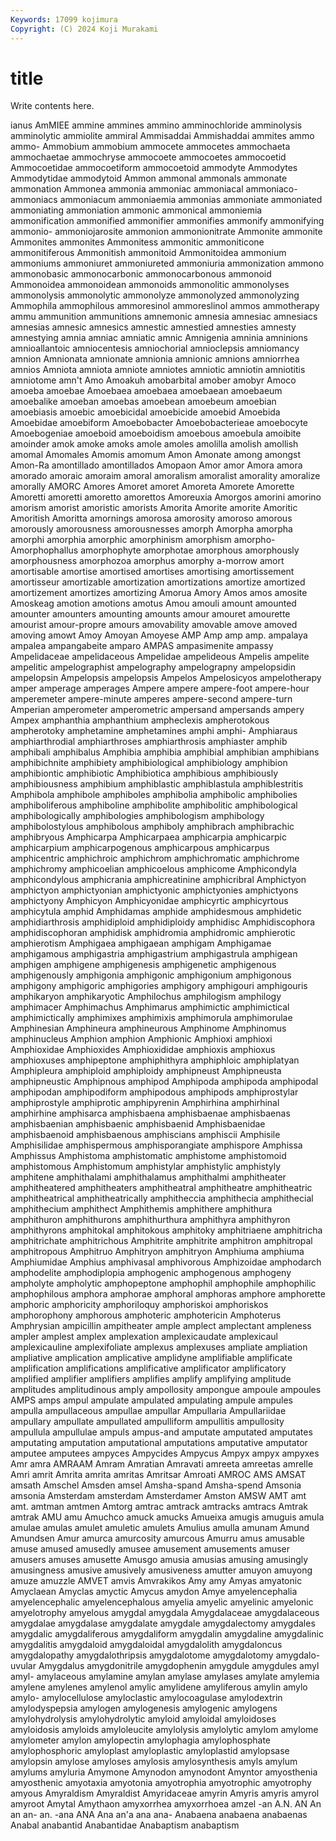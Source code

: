 ```yaml
---
Keywords: 17099 kojimura
Copyright: (C) 2024 Koji Murakami
---
```


# title

Write contents here.



ianus AmMIEE ammine
ammines ammino amminochloride amminolysis amminolytic ammiolite ammiral Ammisaddai Ammishaddai ammites
ammo ammo- Ammobium ammobium ammocete ammocetes ammochaeta ammochaetae ammochryse ammocoete
ammocoetes ammocoetid Ammocoetidae ammocoetiform ammocoetoid ammodyte Ammodytes Ammodytidae ammodytoid Ammon
ammonal ammonals ammonate ammonation Ammonea ammonia ammoniac ammoniacal ammoniaco- ammoniacs
ammoniacum ammoniaemia ammonias ammoniate ammoniated ammoniating ammoniation ammonic ammonical ammoniemia
ammonification ammonified ammonifier ammonifies ammonify ammonifying ammonio- ammoniojarosite ammonion ammonionitrate
Ammonite ammonite Ammonites ammonites Ammonitess ammonitic ammoniticone ammonitiferous Ammonitish ammonitoid
Ammonitoidea ammonium ammoniums ammoniuret ammoniureted ammoniuria ammonization ammono ammonobasic ammonocarbonic
ammonocarbonous ammonoid Ammonoidea ammonoidean ammonoids ammonolitic ammonolyses ammonolysis ammonolytic ammonolyze
ammonolyzed ammonolyzing Ammophila ammophilous ammoresinol ammoreslinol ammos ammotherapy ammu ammunition
ammunitions amnemonic amnesia amnesiac amnesiacs amnesias amnesic amnesics amnestic amnestied
amnesties amnesty amnestying amnia amniac amniatic amnic Amnigenia amninia amninions
amnioallantoic amniocentesis amniochorial amnioclepsis amniomancy amnion Amnionata amnionate amnionia amnionic
amnions amniorrhea amnios Amniota amniota amniote amniotes amniotic amniotin amniotitis
amniotome amn't Amo Amoakuh amobarbital amober amobyr Amoco amoeba amoebae
Amoebaea amoebaea amoebaean amoebaeum amoebalike amoeban amoebas amoebean amoebeum amoebian
amoebiasis amoebic amoebicidal amoebicide amoebid Amoebida Amoebidae amoebiform Amoebobacter Amoebobacterieae
amoebocyte Amoebogeniae amoeboid amoeboidism amoebous amoebula amoibite amoinder amok amoke
amoks amole amoles amolilla amolish amollish amomal Amomales Amomis amomum
Amon Amonate among amongst Amon-Ra amontillado amontillados Amopaon Amor amor
Amora amora amorado amoraic amoraim amoral amoralism amoralist amorality amoralize
amorally AMORC Amores Amoret amoret Amoreta Amorete Amorette Amoretti amoretti
amoretto amorettos Amoreuxia Amorgos amorini amorino amorism amorist amoristic amorists
Amorita Amorite amorite Amoritic Amoritish Amoritta amornings amorosa amorosity amoroso
amorous amorously amorousness amorousnesses amorph Amorpha amorpha amorphi amorphia amorphic
amorphinism amorphism amorpho- Amorphophallus amorphophyte amorphotae amorphous amorphously amorphousness amorphozoa
amorphus amorphy a-morrow amort amortisable amortise amortised amortises amortising amortissement
amortisseur amortizable amortization amortizations amortize amortized amortizement amortizes amortizing Amorua
Amory Amos amos amosite Amoskeag amotion amotions amotus Amou amouli
amount amounted amounter amounters amounting amounts amour amouret amourette amourist
amour-propre amours amovability amovable amove amoved amoving amowt Amoy Amoyan
Amoyese AMP Amp amp amp. ampalaya ampalea ampangabeite amparo AMPAS
ampasimenite ampassy Ampelidaceae ampelidaceous Ampelidae ampelideous Ampelis ampelite ampelitic ampelographist
ampelography ampelograpny ampelopsidin ampelopsin Ampelopsis ampelopsis Ampelos Ampelosicyos ampelotherapy amper
amperage amperages Ampere ampere ampere-foot ampere-hour amperemeter ampere-minute amperes ampere-second
ampere-turn Amperian amperometer amperometric ampersand ampersands ampery Ampex amphanthia amphanthium
ampheclexis ampherotokous ampherotoky amphetamine amphetamines amphi amphi- Amphiaraus amphiarthrodial amphiarthroses
amphiarthrosis amphiaster amphib amphibali amphibalus Amphibia amphibia amphibial amphibian amphibians
amphibichnite amphibiety amphibiological amphibiology amphibion amphibiontic amphibiotic Amphibiotica amphibious amphibiously
amphibiousness amphibium amphiblastic amphiblastula amphiblestritis Amphibola amphibole amphiboles amphibolia amphibolic
amphibolies amphiboliferous amphiboline amphibolite amphibolitic amphibological amphibologically amphibologies amphibologism amphibology
amphibolostylous amphibolous amphiboly amphibrach amphibrachic amphibryous Amphicarpa Amphicarpaea amphicarpia amphicarpic
amphicarpium amphicarpogenous amphicarpous amphicarpus amphicentric amphichroic amphichrom amphichromatic amphichrome amphichromy
amphicoelian amphicoelous amphicome Amphicondyla amphicondylous amphicrania amphicreatinine amphicribral Amphictyon amphictyon
amphictyonian amphictyonic amphictyonies amphictyons amphictyony Amphicyon Amphicyonidae amphicyrtic amphicyrtous amphicytula
amphid Amphidamas amphide amphidesmous amphidetic amphidiarthrosis amphidiploid amphidiploidy amphidisc Amphidiscophora
amphidiscophoran amphidisk amphidromia amphidromic amphierotic amphierotism Amphigaea amphigaean amphigam Amphigamae
amphigamous amphigastria amphigastrium amphigastrula amphigean amphigen amphigene amphigenesis amphigenetic amphigenous
amphigenously amphigonia amphigonic amphigonium amphigonous amphigony amphigoric amphigories amphigory amphigouri
amphigouris amphikaryon amphikaryotic Amphilochus amphilogism amphilogy amphimacer Amphimachus Amphimarus amphimictic
amphimictical amphimictically amphimixes amphimixis amphimorula amphimorulae Amphinesian Amphineura amphineurous Amphinome
Amphinomus amphinucleus Amphion amphion Amphionic Amphioxi amphioxi Amphioxidae Amphioxides Amphioxididae
amphioxis amphioxus amphioxuses amphipeptone amphiphithyra amphiphloic amphiplatyan Amphipleura amphiploid amphiploidy
amphipneust Amphipneusta amphipneustic Amphipnous amphipod Amphipoda amphipoda amphipodal amphipodan amphipodiform
amphipodous amphipods amphiprostylar amphiprostyle amphiprotic amphipyrenin Amphirhina amphirhinal amphirhine amphisarca
amphisbaena amphisbaenae amphisbaenas amphisbaenian amphisbaenic amphisbaenid Amphisbaenidae amphisbaenoid amphisbaenous amphiscians
amphiscii Amphisile Amphisilidae amphispermous amphisporangiate amphispore Amphissa Amphissus Amphistoma amphistomatic
amphistome amphistomoid amphistomous Amphistomum amphistylar amphistylic amphistyly amphitene amphithalami amphithalamus
amphithalmi amphitheater amphitheatered amphitheaters amphitheatral amphitheatre amphitheatric amphitheatrical amphitheatrically amphitheccia
amphithecia amphithecial amphithecium amphithect Amphithemis amphithere amphithura amphithuron amphithurons amphithurthura
amphithyra amphithyron amphithyrons amphitokal amphitokous amphitoky amphitriaene amphitricha amphitrichate amphitrichous
Amphitrite amphitrite amphitron amphitropal amphitropous Amphitruo Amphitryon amphitryon Amphiuma amphiuma
Amphiumidae Amphius amphivasal amphivorous Amphizoidae amphodarch amphodelite amphodiplopia amphogenic amphogenous
amphogeny ampholyte ampholytic amphopeptone amphophil amphophile amphophilic amphophilous amphora amphorae
amphoral amphoras amphore amphorette amphoric amphoricity amphoriloquy amphoriskoi amphoriskos amphorophony
amphorous amphoteric amphotericin Amphoterus Amphrysian ampicillin ampitheater ample amplect amplectant
ampleness ampler amplest amplex amplexation amplexicaudate amplexicaul amplexicauline amplexifoliate amplexus
amplexuses ampliate ampliation ampliative amplication amplicative amplidyne amplifiable amplificate amplification
amplifications amplificative amplificator amplificatory amplified amplifier amplifiers amplifies amplify amplifying
amplitude amplitudes amplitudinous amply ampollosity ampongue ampoule ampoules AMPS amps
ampul ampulate ampulated ampulating ampule ampules ampulla ampullaceous ampullae ampullar
Ampullaria Ampullariidae ampullary ampullate ampullated ampulliform ampullitis ampullosity ampullula ampullulae
ampuls ampus-and amputate amputated amputates amputating amputation amputational amputations amputative
amputator amputee amputees ampyces Ampycides Ampycus Ampyx ampyx ampyxes Amr
amra AMRAAM Amram Amratian Amravati amreeta amreetas amrelle Amri amrit
Amrita amrita amritas Amritsar Amroati AMROC AMS AMSAT amsath Amschel
Amsden amsel Amsha-spand Amsha-spend Amsonia amsonia Amsterdam amsterdam Amsterdamer Amston
AMSW AMT amt amt. amtman amtmen Amtorg amtrac amtrack amtracks
amtracs Amtrak amtrak AMU amu Amuchco amuck amucks Amueixa amugis
amuguis amula amulae amulas amulet amuletic amulets Amulius amulla amunam
Amund Amundsen Amur amurca amurcosity amurcous Amurru amus amusable amuse
amused amusedly amusee amusement amusements amuser amusers amuses amusette Amusgo
amusia amusias amusing amusingly amusingness amusive amusively amusiveness amutter amuyon
amuyong amuze amuzzle AMVET amvis Amvrakikos Amy amy Amyas amyatonic
Amyclaean Amyclas amyctic Amycus amydon Amye amyelencephalia amyelencephalic amyelencephalous amyelia
amyelic amyelinic amyelonic amyelotrophy amyelous amygdal amygdala Amygdalaceae amygdalaceous amygdalae
amygdalase amygdalate amygdale amygdalectomy amygdales amygdalic amygdaliferous amygdaliform amygdalin amygdaline
amygdalinic amygdalitis amygdaloid amygdaloidal amygdalolith amygdaloncus amygdalopathy amygdalothripsis amygdalotome amygdalotomy
amygdalo-uvular Amygdalus amygdonitrile amygdophenin amygdule amygdules amyl amyl- amylaceous amylamine
amylan amylase amylases amylate amylemia amylene amylenes amylenol amylic amylidene
amyliferous amylin amylo amylo- amylocellulose amyloclastic amylocoagulase amylodextrin amylodyspepsia amylogen
amylogenesis amylogenic amylogens amylohydrolysis amylohydrolytic amyloid amyloidal amyloidoses amyloidosis amyloids
amyloleucite amylolysis amylolytic amylom amylome amylometer amylon amylopectin amylophagia amylophosphate
amylophosphoric amyloplast amyloplastic amyloplastid amylopsase amylopsin amylose amyloses amylosis amylosynthesis
amyls amylum amylums amyluria Amymone Amynodon amynodont Amyntor amyosthenia amyosthenic
amyotaxia amyotonia amyotrophia amyotrophic amyotrophy amyous Amyraldism Amyraldist Amyridaceae amyrin
Amyris amyris amyrol amyroot Amytal Amythaon amyxorrhea amyxorrhoea amzel -an
A.N. AN An an an- an. -ana ANA Ana an'a
ana ana- Anabaena anabaena anabaenas Anabal anabantid Anabantidae Anabaptism anabaptism
